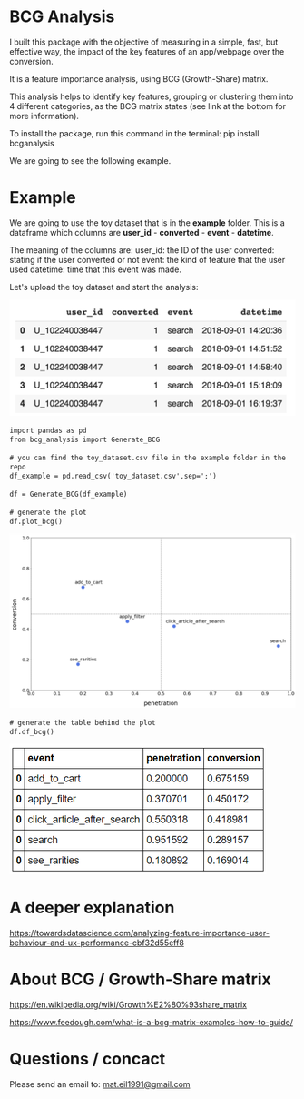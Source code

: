 # BCG Analysis

I built this package with the objective of measuring in a simple, fast, but effective way, the impact of the key features of an app/webpage over the conversion.

It is a feature importance analysis, using BCG (Growth-Share) matrix.

This analysis helps to identify key features, grouping or clustering them into 4 different categories, as the BCG matrix states (see link at the bottom for more information).

To install the package, run this command in the terminal: pip install bcganalysis

We are going to see the following example.

# Example

We are going to use the toy dataset that is in the **example** folder. This is a dataframe which columns are **user_id** - **converted** - **event** - **datetime**.

The meaning of the columns are:
user_id: the ID of the user
converted: stating if the user converted or not
event: the kind of feature that the user used
datetime: time that this event was made.

Let's upload the toy dataset and start the analysis:


![](example/dataset_example.PNG)

```
import pandas as pd
from bcg_analysis import Generate_BCG

# you can find the toy_dataset.csv file in the example folder in the repo
df_example = pd.read_csv('toy_dataset.csv',sep=';')

df = Generate_BCG(df_example)

# generate the plot
df.plot_bcg()
```

![](example/plot_bcg_example.PNG)

```
# generate the table behind the plot
df.df_bcg()
```

![](example/df_bcg_example.PNG)

# A deeper explanation

https://towardsdatascience.com/analyzing-feature-importance-user-behaviour-and-ux-performance-cbf32d55eff8

# About BCG / Growth-Share matrix
https://en.wikipedia.org/wiki/Growth%E2%80%93share_matrix

https://www.feedough.com/what-is-a-bcg-matrix-examples-how-to-guide/


# Questions / concact

Please send an email to:
mat.eil1991@gmail.com

